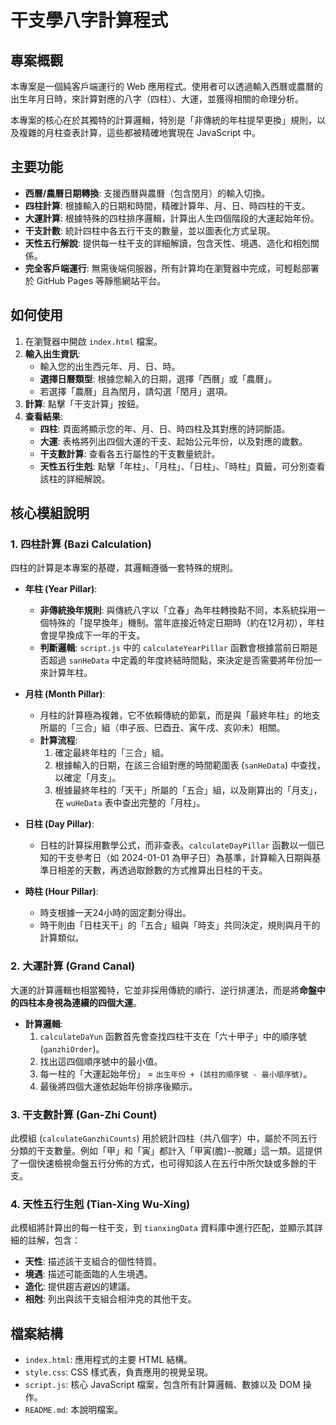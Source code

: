 # 干支學八字計算程式

## 專案概觀

本專案是一個純客戶端運行的 Web 應用程式。使用者可以透過輸入西曆或農曆的出生年月日時，來計算對應的八字（四柱）、大運，並獲得相關的命理分析。

本專案的核心在於其獨特的計算邏輯，特別是「非傳統的年柱提早更換」規則，以及複雜的月柱查表計算，這些都被精確地實現在 JavaScript 中。

## 主要功能

*   **西曆/農曆日期轉換**: 支援西曆與農曆（包含閏月）的輸入切換。
*   **四柱計算**: 根據輸入的日期和時間，精確計算年、月、日、時四柱的干支。
*   **大運計算**: 根據特殊的四柱排序邏輯，計算出人生四個階段的大運起始年份。
*   **干支計數**: 統計四柱中各五行干支的數量，並以圖表化方式呈現。
*   **天性五行解說**: 提供每一柱干支的詳細解讀，包含天性、境遇、造化和相剋關係。
*   **完全客戶端運行**: 無需後端伺服器，所有計算均在瀏覽器中完成，可輕鬆部署於 GitHub Pages 等靜態網站平台。

## 如何使用

1.  在瀏覽器中開啟 `index.html` 檔案。
2.  **輸入出生資訊**:
    *   輸入您的出生西元年、月、日、時。
    *   **選擇日曆類型**: 根據您輸入的日期，選擇「西曆」或「農曆」。
    *   若選擇「農曆」且為閏月，請勾選「閏月」選項。
3.  **計算**: 點擊「干支計算」按鈕。
4.  **查看結果**:
    *   **四柱**: 頁面將顯示您的年、月、日、時四柱及其對應的詩詞斷語。
    *   **大運**: 表格將列出四個大運的干支、起始公元年份，以及對應的歲數。
    *   **干支數計算**: 查看各五行屬性的干支數量統計。
    *   **天性五行生剋**: 點擊「年柱」、「月柱」、「日柱」、「時柱」頁籤，可分別查看該柱的詳細解說。

## 核心模組說明

### 1. 四柱計算 (Bazi Calculation)

四柱的計算是本專案的基礎，其邏輯遵循一套特殊的規則。

*   **年柱 (Year Pillar)**:
    *   **非傳統換年規則**: 與傳統八字以「立春」為年柱轉換點不同，本系統採用一個特殊的「提早換年」機制。當年底接近特定日期時（約在12月初），年柱會提早換成下一年的干支。
    *   **判斷邏輯**: `script.js` 中的 `calculateYearPillar` 函數會根據當前日期是否超過 `sanHeData` 中定義的年度終結時間點，來決定是否需要將年份加一來計算年柱。

*   **月柱 (Month Pillar)**:
    *   月柱的計算極為複雜，它不依賴傳統的節氣，而是與「最終年柱」的地支所屬的「三合」組（申子辰、巳酉丑、寅午戌、亥卯未）相關。
    *   **計算流程**:
        1.  確定最終年柱的「三合」組。
        2.  根據輸入的日期，在該三合組對應的時間範圍表 (`sanHeData`) 中查找，以確定「月支」。
        3.  根據最終年柱的「天干」所屬的「五合」組，以及剛算出的「月支」，在 `wuHeData` 表中查出完整的「月柱」。

*   **日柱 (Day Pillar)**:
    *   日柱的計算採用數學公式，而非查表。`calculateDayPillar` 函數以一個已知的干支參考日（如 2024-01-01 為甲子日）為基準，計算輸入日期與基準日相差的天數，再透過取餘數的方式推算出日柱的干支。

*   **時柱 (Hour Pillar)**:
    *   時支根據一天24小時的固定劃分得出。
    *   時干則由「日柱天干」的「五合」組與「時支」共同決定，規則與月干的計算類似。

### 2. 大運計算 (Grand Canal)

大運的計算邏輯也相當獨特，它並非採用傳統的順行、逆行排運法，而是將**命盤中的四柱本身視為連續的四個大運**。

*   **計算邏輯**:
    1.  `calculateDaYun` 函數首先會查找四柱干支在「六十甲子」中的順序號 (`ganzhiOrder`)。
    2.  找出這四個順序號中的最小值。
    3.  每一柱的「大運起始年份」 = `出生年份 + (該柱的順序號 - 最小順序號)`。
    4.  最後將四個大運依起始年份排序後顯示。

### 3. 干支數計算 (Gan-Zhi Count)

此模組 (`calculateGanzhiCounts`) 用於統計四柱（共八個字）中，屬於不同五行分類的干支數量。例如「甲」和「寅」都計入「甲寅(膽)--脫離」這一類。這提供了一個快速檢視命盤五行分佈的方式，也可得知該人在五行中所欠缺或多餘的干支。

### 4. 天性五行生剋 (Tian-Xing Wu-Xing)

此模組將計算出的每一柱干支，到 `tianxingData` 資料庫中進行匹配，並顯示其詳細的註解，包含：
*   **天性**: 描述該干支組合的個性特質。
*   **境遇**: 描述可能面臨的人生境遇。
*   **造化**: 提供趨吉避凶的建議。
*   **相尅**: 列出與該干支組合相沖克的其他干支。

## 檔案結構

*   `index.html`: 應用程式的主要 HTML 結構。
*   `style.css`: CSS 樣式表，負責應用的視覺呈現。
*   `script.js`: 核心 JavaScript 檔案，包含所有計算邏輯、數據以及 DOM 操作。
*   `README.md`: 本說明檔案。
